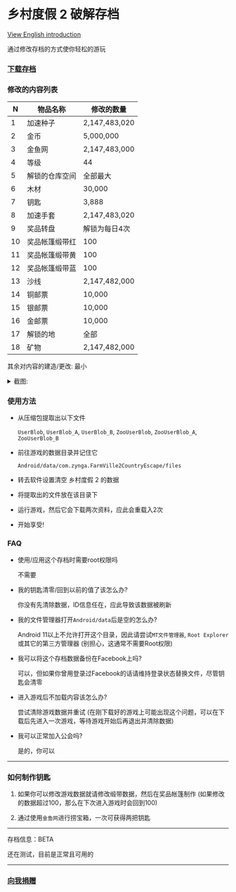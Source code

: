 # 乡村度假 2 破解存档

[View English introduction](https://github.com/ender-zhao/game-save/tree/main/Info/FarmVile-2:-Country-Escape)

通过修改存档的方式使你轻松的游玩

### [下载存档](https://github.com/ender-zhao/game-save/releases/tag/FarmVile-2-Country-Escape)

### 修改的内容列表

N |物品名称      |修改的数量
--|-------------|--------------
1 | 加速种子     |2,147,483,020
2 | 金币         |5,000,000
3 | 金鱼网       |2,147,483,000
4 | 等级         | 44
5 | 解锁的仓库空间| 全部最大
6 | 木材         | 30,000
7 | 钥匙         | 3,888
8 | 加速手套     | 2,147,483,020
9 | 奖品转盘     | 解锁为每日4次
10| 奖品帐篷缎带红| 100
11| 奖品帐篷缎带黄| 100
12| 奖品帐篷缎带蓝| 100
13| 沙线         | 2,147,482,000
14| 铜邮票       | 10,000
15| 银邮票       | 10,000
16| 金邮票       | 10,000
17| 解锁的地     | 全部
18| 矿物         | 2,147,482,000

其余对内容的建造/更改: 最小

<details><summary>截图:</summary>

![Screenshot_20220602-100035](https://user-images.githubusercontent.com/77391690/171532871-04a78bef-b29a-4bc7-9b61-a236842dc340.png)

![Screenshot_20220602-100052](https://user-images.githubusercontent.com/77391690/171532936-7b23ed06-8482-4659-9c72-ea52e9b5cb42.png)

</details>

### 使用方法

* 从压缩包提取出以下文件

  `UserBlob`, `UserBlob_A`, `UserBlob_B`, `ZooUserBlob`, `ZooUserBlob_A`, `ZooUserBlob_B`

* 前往游戏的数据目录并记住它
  
  `Android/data/com.zynga.FarmVille2CountryEscape/files`
  
* 转去软件设置清空 乡村度假 2 的数据

* 将提取出的文件放在该目录下

* 运行游戏，然后它会下载两次资料，应此会重载入2次

* 开始享受!

### FAQ

* 使用/应用这个存档时需要root权限吗

  不需要

* 我的钥匙清零/回到以前的值了该怎么办?
  
  你没有先清除数据，ID信息任在，应此导致该数据被刷新
  
* 我的文件管理器打开`Android/data`后是空的怎么办?

  Android 11以上不允许打开这个目录，因此请尝试`MT文件管理器`, `Root Explorer`或其它的第三方管理器 (别担心，这通常不需要Root权限)

* 我可以将这个存档数据备份在Facebook上吗?

  可以，但如果你曾用登录过Facebook的话请维持登录状态替换文件，尽管钥匙会清零

* 进入游戏后不加载内容该怎么办?

  尝试清除游戏数据并重试 (在刚下载好的游戏上可能出现这个问题，可以在下载后先进入一次游戏，等待游戏开始后再退出并清除数据)
 
* 我可以正常加入公会吗?

  是的，你可以

***
 
 ### 如何制作钥匙
 
1. 如果你可以修改游戏数据就请修改缎带数据，然后在奖品帐篷制作 (如果修改的数据超过100，那么在下次进入游戏时会回到100)

2. 通过使用`金鱼网`进行捞宝箱，一次可获得两把钥匙

***
存档信息：BETA

还在测试，目前是正常且可用的
***

### [向我捐赠](https://github.com/ender-zhao/EZ)
